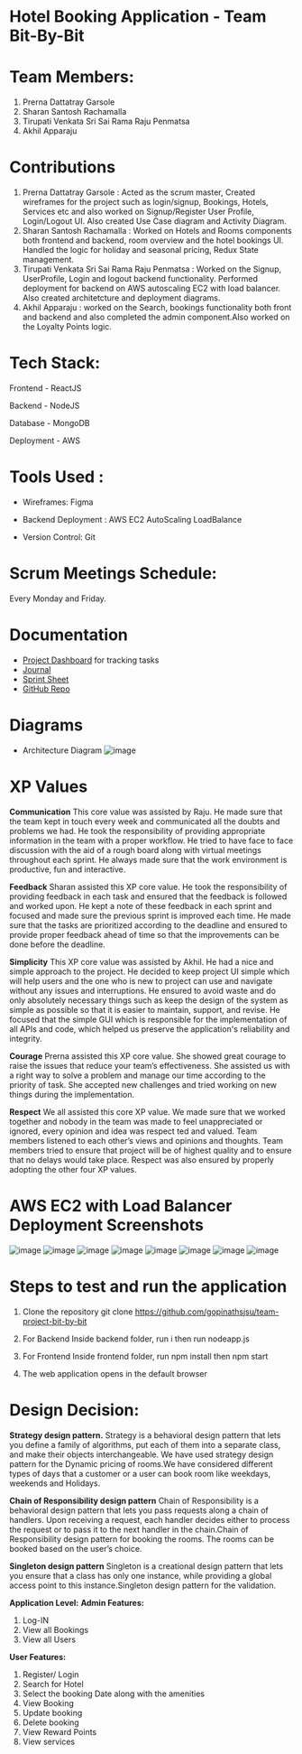 #  Hotel Booking Application - Team Bit-By-Bit


                                                                                    
# Team Members:
1. Prerna Dattatray Garsole
2. Sharan Santosh Rachamalla
3. Tirupati Venkata Sri Sai Rama Raju Penmatsa
4. Akhil Apparaju 

# Contributions 
1. Prerna Dattatray Garsole : Acted as the scrum master, Created wireframes for the project such as login/signup, Bookings, Hotels, Services etc and also worked on Signup/Register User Profile, Login/Logout UI. Also created Use Case diagram and Activity Diagram.
2. Sharan Santosh Rachamalla : Worked on Hotels and Rooms components both frontend and backend, room overview and the hotel bookings UI. Handled the logic for holiday and seasonal pricing, Redux State management.
3. Tirupati Venkata Sri Sai Rama Raju Penmatsa : Worked on the Signup, UserProfile, Login and logout backend functionality. Performed deployment for backend on AWS autoscaling EC2 with load balancer. Also created architetcture and deployment diagrams.
4. Akhil Apparaju : worked on the Search, bookings functionality both front and backend and also completed the admin component.Also worked on the Loyalty Points logic.

# Tech Stack:
Frontend - ReactJS

Backend - NodeJS

Database - MongoDB

Deployment - AWS

# Tools Used :

* Wireframes: Figma 

* Backend Deployment : AWS EC2 AutoScaling LoadBalance 

* Version Control: Git

# Scrum Meetings Schedule:

Every Monday and Friday.

# Documentation

* [Project Dashboard](https://github.com/orgs/gopinathsjsu/projects/23) for tracking tasks
* [Journal](https://github.com/gopinathsjsu/team-project-bit-by-bit/blob/main/HotelBookingApplication/files/Journal/Journal.xlsx) 
* [Sprint Sheet](https://github.com/gopinathsjsu/team-project-bit-by-bit/blob/main/HotelBookingApplication/files/Sprint/Sprint.xlsx)
* [GitHub Repo](https://github.com/gopinathsjsu/team-project-bit-by-bit)


# Diagrams

* Architecture Diagram
![image](https://user-images.githubusercontent.com/48201939/168221088-add5c3c1-40a9-4fe8-9e7e-5552f9480552.png)


# XP Values

**Communication**
This core value was assisted by Raju. He made sure that the team kept in touch every week and communicated all the doubts and problems we had. He took the responsibility of providing appropriate information in the team with a proper workflow. He tried to have face to face discussion with the aid of a rough board along with virtual meetings throughout each sprint. He always made sure that the work environment is productive, fun and interactive.

**Feedback**
Sharan assisted this XP core value. He took the responsibility of providing feedback in each task and ensured that the feedback is followed and worked upon. He kept a note of these feedback in each sprint and focused and made sure the previous sprint is improved each time. He made sure that the tasks are prioritized according to the deadline and ensured to provide proper feedback ahead of time so that the improvements can be done before the deadline.

**Simplicity**
This XP core value was assisted by Akhil. He had a nice and simple approach to the project. He decided to keep project UI simple which will help users and the one who is new to project can use and navigate without any issues and interruptions. He ensured to avoid waste and do only absolutely necessary things such as keep the design of the system as simple as possible so that it is easier to maintain, support, and revise. He focused that the simple GUI which is responsible for the implementation of all APIs and code, which helped us preserve the application's reliability and integrity.

**Courage**
Prerna assisted this XP core value. She showed great courage to raise the issues that reduce your team’s effectiveness. She assisted us with a right way to solve a problem and manage our time according to the priority of task. She accepted new challenges and tried working on new things during the implementation.

**Respect**
We all assisted this core XP value. We made sure that we worked together and nobody in the team was made to feel unappreciated or ignored, every opinion and idea was respect	ted and valued. Team members listened to each other’s views and opinions and thoughts. Team members tried to ensure that project will be of highest quality and to ensure that no delays would take place. Respect was also ensured by properly adopting the other four XP values.


# AWS EC2 with Load Balancer Deployment Screenshots 


![image](https://user-images.githubusercontent.com/48201939/168220405-d2799de1-dd5f-43d9-9480-37ed84b46992.png)
![image](https://user-images.githubusercontent.com/48201939/168220417-d6d0020f-a445-4b53-8a5c-b45d7e306cf0.png)
![image](https://user-images.githubusercontent.com/48201939/168220426-a2134edc-806e-4f20-a3da-08602f6537cf.png)
![image](https://user-images.githubusercontent.com/48201939/168220436-7fdc405c-ead1-4eee-bb24-e69b0860c283.png)
![image](https://user-images.githubusercontent.com/48201939/168220443-576f68c1-1475-4a89-824e-73bbe56f7f05.png)
![image](https://user-images.githubusercontent.com/48201939/168220452-095947be-72f0-49f3-8346-131d4f18fd5f.png)
![image](https://user-images.githubusercontent.com/48201939/168220463-2c4a839d-c5f7-461d-9911-944f71b5aef9.png)
![image](https://user-images.githubusercontent.com/48201939/168220485-3f1817cc-dd9a-4d79-8461-d9563710e7b9.png)

# Steps to test and run the application

1. Clone the repository
   git clone https://github.com/gopinathsjsu/team-project-bit-by-bit 
   
2. For Backend
   Inside backend folder, run i then run nodeapp.js
   
3. For Frontend
   Inside frontend folder, run npm install
   then npm start

4. The web application opens in the default browser


# Design Decision:

**Strategy design pattern.**
Strategy is a behavioral design pattern that lets you define a family of algorithms, put each of them into a separate class, and make their objects interchangeable. We have used strategy design pattern for the Dynamic pricing of rooms.We have considered different types of days that a customer or a user can book room like weekdays, weekends and Holidays.

**Chain of Responsibility design pattern**
Chain of Responsibility is a behavioral design pattern that lets you pass requests along a chain of handlers. Upon receiving a request, each handler decides either to process the request or to pass it to the next handler in the chain.Chain of Responsibility design pattern for booking the rooms. The rooms can be booked based on the user’s choice. 

**Singleton design pattern**
Singleton is a creational design pattern that lets you ensure that a class has only one instance, while providing a global access point to this instance.Singleton design pattern for the validation. 

**Application Level:**
**Admin Features:**
1. Log-IN
2. View all Bookings
3. View all Users

**User Features:**
1. Register/ Login
2. Search for Hotel 
3. Select the booking Date along with the amenities
4. View Booking
5. Update booking
6. Delete booking
7. View Reward Points
8. View services





